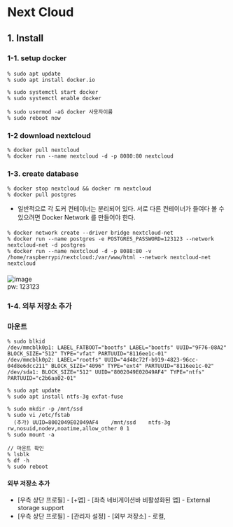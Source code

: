 # Next Cloud

## 1. Install 

### 1-1. setup docker
####
    % sudo apt update
    % sudo apt install docker.io
    
    % sudo systemctl start docker
    % sudo systemctl enable docker
    
    % sudo usermod -aG docker 사용자이름
    % sudo reboot now

### 1-2 download nextcloud
    % docker pull nextcloud
    % docker run --name nextcloud -d -p 8080:80 nextcloud

### 1-3. create database
    % docker stop nextcloud && docker rm nextcloud
    % docker pull postgres
- 일반적으로 각 도커 컨테이너는 분리되어 있다. 서로 다른 컨테이너가 들여다 볼 수 있으려면 Docker Network 를 만들어야 한다.
####
    % docker network create --driver bridge nextcloud-net
    % docker run --name postgres -e POSTGRES_PASSWORD=123123 --network nextcloud-net -d postgres
    % docker run --name nextcloud -d -p 8088:80 -v /home/raspberrypi/nextcloud:/var/www/html --network nextcloud-net nextcloud  
####
![image](https://github.com/user-attachments/assets/5112e44e-3760-4e00-a315-3211a44cbed0)  
pw: 123123


### 1-4. 외부 저장소 추가

### 마운트 
    % sudo blkid
    /dev/mmcblk0p1: LABEL_FATBOOT="bootfs" LABEL="bootfs" UUID="9F76-08A2" BLOCK_SIZE="512" TYPE="vfat" PARTUUID="8116ee1c-01"
    /dev/mmcblk0p2: LABEL="rootfs" UUID="4d48c72f-b919-4823-96cc-04d8e6dcc211" BLOCK_SIZE="4096" TYPE="ext4" PARTUUID="8116ee1c-02"
    /dev/sda1: BLOCK_SIZE="512" UUID="8002049E02049AF4" TYPE="ntfs" PARTUUID="c2b6aa02-01"
    
    % sudo apt update
    % sudo apt install ntfs-3g exfat-fuse
    
    % sudo mkdir -p /mnt/ssd
    % sudo vi /etc/fstab
      (추가) UUID=8002049E02049AF4    /mnt/ssd    ntfs-3g    rw,nosuid,nodev,noatime,allow_other 0 1
    % sudo mount -a 
    
    // 마운트 확인
    % lsblk
    % df -h
    % sudo reboot
    
#### 외부 저장소 추가 
- [우측 상단 프로필] - [+앱] - [좌측 네비게이션바 비활성화된 앱] - External storage support
- [우측 상단 프로필] - [관리자 설정] - [외부 저장소] - 로컬, 
